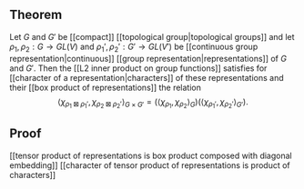 ## Theorem
Let $G$ and $G'$ be [[compact]] [[topological group|topological groups]] and let $\rho_1,\rho_2:G\to GL(V)$ and $\rho_1',\rho_2':G'\to GL(V')$ be [[continuous group representation|continuous]] [[group representation|representations]] of $G$ and $G'$. Then the [[L2 inner product on group functions]] satisfies for [[character of a representation|characters]] of these representations and their [[box product of representations]] the relation$$\langle \chi_{\rho_1\boxtimes\rho_1'},\chi_{\rho_2\boxtimes\rho_2'}\rangle_{G\times G'}  = \left(\langle \chi_{\rho_1},\chi_{\rho_2}\rangle_G\right)\left(\langle \chi_{\rho_1'},\chi_{\rho_2'}\rangle_{G'}\right). $$
## Proof
[[tensor product of representations is box product composed with diagonal embedding]] [[character of tensor product of representations is product of characters]]